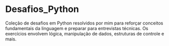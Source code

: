 # Desafios_Python
Coleção de desafios em Python resolvidos por mim para reforçar conceitos fundamentais da linguagem e preparar para entrevistas técnicas. Os exercícios envolvem lógica, manipulação de dados, estruturas de controle e mais.
